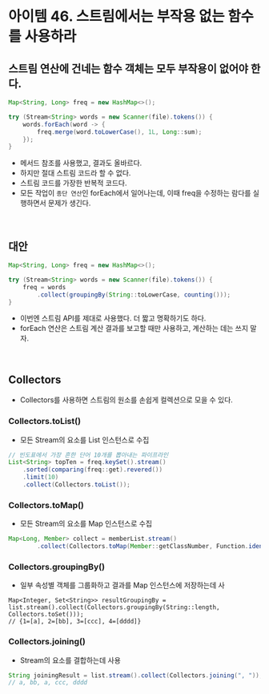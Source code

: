 # 아이템 46. 스트림에서는 부작용 없는 함수를 사용하라

## 스트림 연산에 건네는 함수 객체는 모두 부작용이 없어야 한다.
```java
Map<String, Long> freq = new HashMap<>();

try (Stream<String> words = new Scanner(file).tokens()) {
    words.forEach(word -> {
        freq.merge(word.toLowerCase(), 1L, Long::sum);
    });
}
```
* 메서드 참조를 사용했고, 결과도 올바르다.
* 하지만 절대 스트림 코드라 할 수 없다.
* 스트림 코드를 가장한 반복적 코드다.
* 모든 작업이 `종단 연산`인 forEach에서 일어나는데, 이때 freq을 수정하는 람다를 실행하면서 문제가 생긴다.

<br>

## 대안
```java
Map<String, Long> freq = new HashMap<>();

try (Stream<String> words = new Scanner(file).tokens()) {
    freq = words
        .collect(groupingBy(String::toLowerCase, counting()));
}
```
* 이번엔 스트림 API를 제대로 사용했다. 더 짧고 명확하기도 하다.
* forEach 연산은 스트림 계산 결과를 보고할 때만 사용하고, 계산하는 데는 쓰지 말자.

<br>

## Collectors
* Collectors를 사용하면 스트림의 원소를 손쉽게 컬렉션으로 모을 수 있다.

### Collectors.toList()
* 모든 Stream의 요소를 List 인스턴스로 수집
```java
// 빈도표에서 가장 흔한 단어 10개를 뽑아내는 파이프라인
List<String> topTen = freq.keySet().stream()
    .sorted(comparing(freq::get).revered())
    .limit(10)
    .collect(Collectors.toList()); 
```

### Collectors.toMap()
* 모든 Stream의 요소를 Map 인스턴스로 수집
```java
Map<Long, Member> collect = memberList.stream()
        .collect(Collectors.toMap(Member::getClassNumber, Function.identity()));
```

### Collectors.groupingBy()
* 일부 속성별 객체를 그룹화하고 결과를 Map 인스턴스에 저장하는데 사
```
Map<Integer, Set<String>> resultGroupingBy = list.stream().collect(Collectors.groupingBy(String::length, Collectors.toSet()));
// {1=[a], 2=[bb], 3=[ccc], 4=[dddd]}
```

### Collectors.joining()
* Stream의 요소를 결합하는데 사용
```java
String joiningResult = list.stream().collect(Collectors.joining(", "));
// a, bb, a, ccc, dddd
```